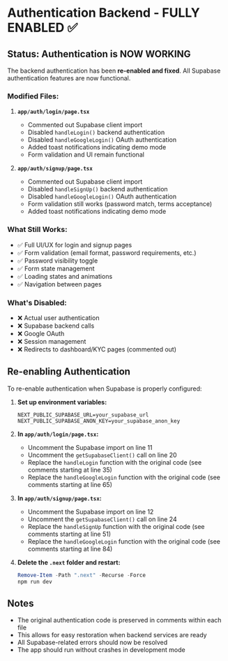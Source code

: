 # Authentication Backend - FULLY ENABLED ✅

## Status: Authentication is NOW WORKING

The backend authentication has been **re-enabled and fixed**. All Supabase authentication features are now functional.

### Modified Files:

1. **`app/auth/login/page.tsx`**
   - Commented out Supabase client import
   - Disabled `handleLogin()` backend authentication
   - Disabled `handleGoogleLogin()` OAuth authentication
   - Added toast notifications indicating demo mode
   - Form validation and UI remain functional

2. **`app/auth/signup/page.tsx`**
   - Commented out Supabase client import
   - Disabled `handleSignUp()` backend authentication
   - Disabled `handleGoogleLogin()` OAuth authentication
   - Form validation still works (password match, terms acceptance)
   - Added toast notifications indicating demo mode

### What Still Works:

- ✅ Full UI/UX for login and signup pages
- ✅ Form validation (email format, password requirements, etc.)
- ✅ Password visibility toggle
- ✅ Form state management
- ✅ Loading states and animations
- ✅ Navigation between pages

### What's Disabled:

- ❌ Actual user authentication
- ❌ Supabase backend calls
- ❌ Google OAuth
- ❌ Session management
- ❌ Redirects to dashboard/KYC pages (commented out)

## Re-enabling Authentication

To re-enable authentication when Supabase is properly configured:

1. **Set up environment variables:**
   ```
   NEXT_PUBLIC_SUPABASE_URL=your_supabase_url
   NEXT_PUBLIC_SUPABASE_ANON_KEY=your_supabase_anon_key
   ```

2. **In `app/auth/login/page.tsx`:**
   - Uncomment the Supabase import on line 11
   - Uncomment the `getSupabaseClient()` call on line 20
   - Replace the `handleLogin` function with the original code (see comments starting at line 35)
   - Replace the `handleGoogleLogin` function with the original code (see comments starting at line 65)

3. **In `app/auth/signup/page.tsx`:**
   - Uncomment the Supabase import on line 12
   - Uncomment the `getSupabaseClient()` call on line 24
   - Replace the `handleSignUp` function with the original code (see comments starting at line 51)
   - Replace the `handleGoogleLogin` function with the original code (see comments starting at line 84)

4. **Delete the `.next` folder and restart:**
   ```powershell
   Remove-Item -Path ".next" -Recurse -Force
   npm run dev
   ```

## Notes

- The original authentication code is preserved in comments within each file
- This allows for easy restoration when backend services are ready
- All Supabase-related errors should now be resolved
- The app should run without crashes in development mode
